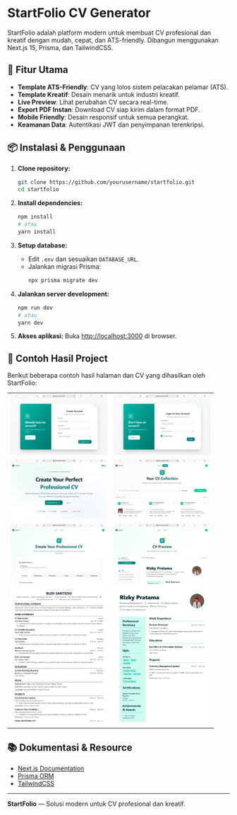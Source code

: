 # StartFolio CV Generator

StartFolio adalah platform modern untuk membuat CV profesional dan kreatif dengan mudah, cepat, dan ATS-friendly. Dibangun menggunakan Next.js 15, Prisma, dan TailwindCSS.

## 🚀 Fitur Utama

- **Template ATS-Friendly**: CV yang lolos sistem pelacakan pelamar (ATS).
- **Template Kreatif**: Desain menarik untuk industri kreatif.
- **Live Preview**: Lihat perubahan CV secara real-time.
- **Export PDF Instan**: Download CV siap kirim dalam format PDF.
- **Mobile Friendly**: Desain responsif untuk semua perangkat.
- **Keamanan Data**: Autentikasi JWT dan penyimpanan terenkripsi.

## 📦 Instalasi & Penggunaan

1. **Clone repository:**

   ```bash
   git clone https://github.com/yourusername/startfolio.git
   cd startfolio
   ```

2. **Install dependencies:**

   ```bash
   npm install
   # atau
   yarn install
   ```

3. **Setup database:**

   - Edit `.env` dan sesuaikan `DATABASE_URL`.
   - Jalankan migrasi Prisma:
     ```bash
     npx prisma migrate dev
     ```

4. **Jalankan server development:**

   ```bash
   npm run dev
   # atau
   yarn dev
   ```

5. **Akses aplikasi:**
   Buka [http://localhost:3000](http://localhost:3000) di browser.

## 📸 Contoh Hasil Project

Berikut beberapa contoh hasil halaman dan CV yang dihasilkan oleh StartFolio:

<table>
  <tr>
    <td><img src="public/screenshoot/registerPage.png" alt="Register Page" width="220" /></td>
    <td><img src="public/screenshoot/loginPage.png" alt="Login Page" width="220" /></td>
  </tr>
  <tr>
    <td><img src="public/screenshoot/homePage.png" alt="Home Page" width="220" /></td>
    <td><img src="public/screenshoot/listCV.png" alt="List CV" width="220" /></td>
  </tr>
  <tr>
    <td><img src="public/screenshoot/createCV.png" alt="Create CV" width="220" /></td>
    <td><img src="public/screenshoot/cvPreview.png" alt="CV Preview" width="220" /></td>
  </tr>
  <tr>
    <td><img src="public/screenshoot/cvAts.png" alt="CV ATS" width="220" /></td>
    <td><img src="public/screenshoot/cvCreative.jpg" alt="CV Creative" width="220" /></td>
  </tr>
</table>

## 📚 Dokumentasi & Resource

- [Next.js Documentation](https://nextjs.org/docs)
- [Prisma ORM](https://www.prisma.io/docs)
- [TailwindCSS](https://tailwindcss.com/docs)

---

**StartFolio** — Solusi modern untuk CV profesional dan kreatif.
